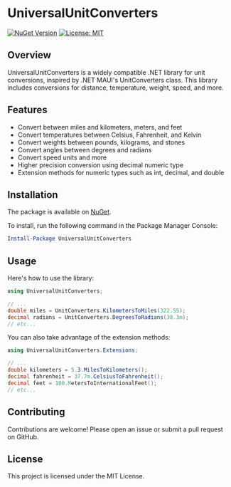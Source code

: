 # UniversalUnitConverters

[![NuGet Version](https://img.shields.io/nuget/v/UniversalUnitConverters.svg)](https://www.nuget.org/packages/UniversalUnitConverters/)
[![License: MIT](https://img.shields.io/badge/License-MIT-green.svg)](https://opensource.org/licenses/MIT)

## Overview

UniversalUnitConverters is a widely compatible .NET library for unit conversions, inspired by .NET MAUI's UnitConverters class.
This library includes conversions for distance, temperature, weight, speed, and more.

## Features

- Convert between miles and kilometers, meters, and feet
- Convert temperatures between Celsius, Fahrenheit, and Kelvin
- Convert weights between pounds, kilograms, and stones
- Convert angles between degrees and radians
- Convert speed units and more
- Higher precision conversion using decimal numeric type
- Extension methods for numeric types such as int, decimal, and double

## Installation

The package is available on [NuGet](https://www.nuget.org/packages/UniversalUnitConverters).

To install, run the following command in the Package Manager Console:

```powershell
Install-Package UniversalUnitConverters
```

## Usage

Here's how to use the library:

```csharp
using UniversalUnitConverters;

// ...
double miles = UnitConverters.KilometersToMiles(322.55);
decimal radians = UnitConverters.DegreesToRadians(38.3m);
// etc...
```

You can also take advantage of the extension methods:

```csharp
using UniversalUnitConverters.Extensions;

// ...
double kilometers = 5.3.MilesToKilometers();
decimal fahrenheit = 37.7m.CelsiusToFahrenheit();
decimal feet = 100.MetersToInternationalFeet();
// etc...
```

## Contributing

Contributions are welcome! Please open an issue or submit a pull request on GitHub.

## License

This project is licensed under the MIT License.
